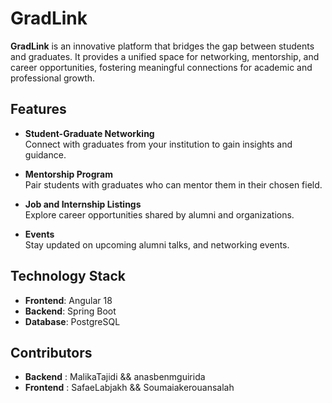 # GradLink

**GradLink** is an innovative platform that bridges the gap between students and graduates. It provides a unified space for networking, mentorship, and career opportunities, fostering meaningful connections for academic and professional growth.

## Features

- **Student-Graduate Networking**  
  Connect with graduates from your institution to gain insights and guidance.

- **Mentorship Program**  
  Pair students with graduates who can mentor them in their chosen field.

- **Job and Internship Listings**  
  Explore career opportunities shared by alumni and organizations.

- **Events**  
  Stay updated on upcoming alumni talks, and networking events.



## Technology Stack

- **Frontend**: Angular 18 
- **Backend**: Spring Boot 
- **Database**: PostgreSQL 


## Contributors
- **Backend** : MalikaTajidi && anasbenmguirida
- **Frontend** : SafaeLabjakh && Soumaiakerouansalah

